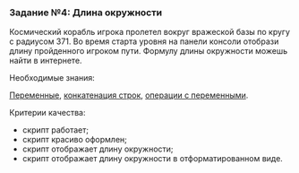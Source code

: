 ### Задание №4: Длина окружности

Космический корабль игрока пролетел вокруг вражеской базы по кругу с радиусом 371. Во время старта уровня на панели консоли отобрази длину пройденного игроком пути. Формулу длины окружности можешь найти в интернете.

Необходимые знания:

[Переменные](https://github.com/UniumGames/Lessons/tree/master/09#Переменные), [конкатенация строк](https://github.com/UniumGames/Lessons/tree/master/09#Конкатенация-строк), [операции с переменными](https://github.com/UniumGames/Lessons/tree/master/09#Операции-с-переменными).

Критерии качества:

- скрипт работает;
- скрипт красиво оформлен;
- скрипт отображает длину окружности;
- скрипт отображает длину окружности в отформатированном виде.
